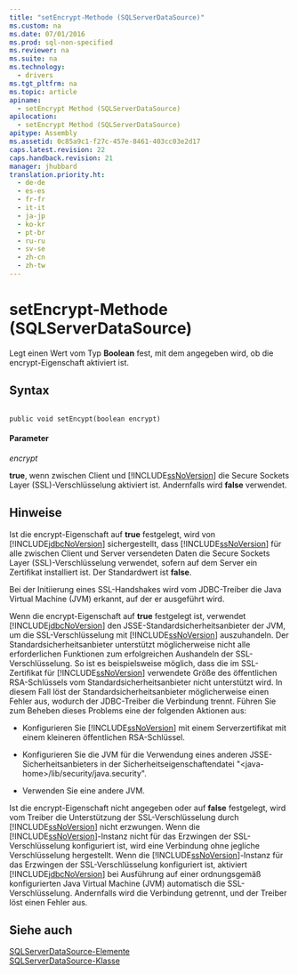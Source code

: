 ```yaml
---
title: "setEncrypt-Methode (SQLServerDataSource)"
ms.custom: na
ms.date: 07/01/2016
ms.prod: sql-non-specified
ms.reviewer: na
ms.suite: na
ms.technology: 
  - drivers
ms.tgt_pltfrm: na
ms.topic: article
apiname: 
  - setEncrypt Method (SQLServerDataSource)
apilocation: 
  - setEncrypt Method (SQLServerDataSource)
apitype: Assembly
ms.assetid: 0c85a9c1-f27c-457e-8461-403cc03e2d17
caps.latest.revision: 22
caps.handback.revision: 21
manager: jhubbard
translation.priority.ht: 
  - de-de
  - es-es
  - fr-fr
  - it-it
  - ja-jp
  - ko-kr
  - pt-br
  - ru-ru
  - sv-se
  - zh-cn
  - zh-tw
---
```

# setEncrypt-Methode (SQLServerDataSource)
  Legt einen Wert vom Typ **Boolean** fest, mit dem angegeben wird, ob die encrypt\-Eigenschaft aktiviert ist.  
  
## Syntax  
  
```  
  
public void setEncypt(boolean encrypt)  
```  
  
#### Parameter  
 *encrypt*  
  
 **true**, wenn zwischen Client und [!INCLUDE[ssNoVersion](../content/includes/ssNoVersion_md.md)] die Secure Sockets Layer \(SSL\)\-Verschlüsselung aktiviert ist. Andernfalls wird **false** verwendet.  
  
## Hinweise  
 Ist die encrypt\-Eigenschaft auf **true** festgelegt, wird von [!INCLUDE[jdbcNoVersion](../content/includes/jdbcNoVersion_md.md)] sichergestellt, dass [!INCLUDE[ssNoVersion](../content/includes/ssNoVersion_md.md)] für alle zwischen Client und Server versendeten Daten die Secure Sockets Layer \(SSL\)\-Verschlüsselung verwendet, sofern auf dem Server ein Zertifikat installiert ist. Der Standardwert ist **false**.  
  
 Bei der Initiierung eines SSL\-Handshakes wird vom JDBC\-Treiber die Java Virtual Machine \(JVM\) erkannt, auf der er ausgeführt wird.  
  
 Wenn die encrypt\-Eigenschaft auf **true** festgelegt ist, verwendet [!INCLUDE[jdbcNoVersion](../content/includes/jdbcNoVersion_md.md)] den JSSE\-Standardsicherheitsanbieter der JVM, um die SSL\-Verschlüsselung mit [!INCLUDE[ssNoVersion](../content/includes/ssNoVersion_md.md)] auszuhandeln. Der Standardsicherheitsanbieter unterstützt möglicherweise nicht alle erforderlichen Funktionen zum erfolgreichen Aushandeln der SSL\-Verschlüsselung. So ist es beispielsweise möglich, dass die im SSL\-Zertifikat für [!INCLUDE[ssNoVersion](../content/includes/ssNoVersion_md.md)] verwendete Größe des öffentlichen RSA\-Schlüssels vom Standardsicherheitsanbieter nicht unterstützt wird. In diesem Fall löst der Standardsicherheitsanbieter möglicherweise einen Fehler aus, wodurch der JDBC\-Treiber die Verbindung trennt. Führen Sie zum Beheben dieses Problems eine der folgenden Aktionen aus:  
  
-   Konfigurieren Sie [!INCLUDE[ssNoVersion](../content/includes/ssNoVersion_md.md)] mit einem Serverzertifikat mit einem kleineren öffentlichen RSA\-Schlüssel.  
  
-   Konfigurieren Sie die JVM für die Verwendung eines anderen JSSE\-Sicherheitsanbieters in der Sicherheitseigenschaftendatei "\<java\-home\>\/lib\/security\/java.security".  
  
-   Verwenden Sie eine andere JVM.  
  
 Ist die encrypt\-Eigenschaft nicht angegeben oder auf **false** festgelegt, wird vom Treiber die Unterstützung der SSL\-Verschlüsselung durch [!INCLUDE[ssNoVersion](../content/includes/ssNoVersion_md.md)] nicht erzwungen. Wenn die [!INCLUDE[ssNoVersion](../content/includes/ssNoVersion_md.md)]\-Instanz nicht für das Erzwingen der SSL\-Verschlüsselung konfiguriert ist, wird eine Verbindung ohne jegliche Verschlüsselung hergestellt. Wenn die [!INCLUDE[ssNoVersion](../content/includes/ssNoVersion_md.md)]\-Instanz für das Erzwingen der SSL\-Verschlüsselung konfiguriert ist, aktiviert [!INCLUDE[jdbcNoVersion](../content/includes/jdbcNoVersion_md.md)] bei Ausführung auf einer ordnungsgemäß konfigurierten Java Virtual Machine \(JVM\) automatisch die SSL\-Verschlüsselung. Andernfalls wird die Verbindung getrennt, und der Treiber löst einen Fehler aus.  
  
## Siehe auch  
 [SQLServerDataSource-Elemente](../content/SQLServerDataSource-Members.md)   
 [SQLServerDataSource-Klasse](../content/SQLServerDataSource-Class.md)  
  
  